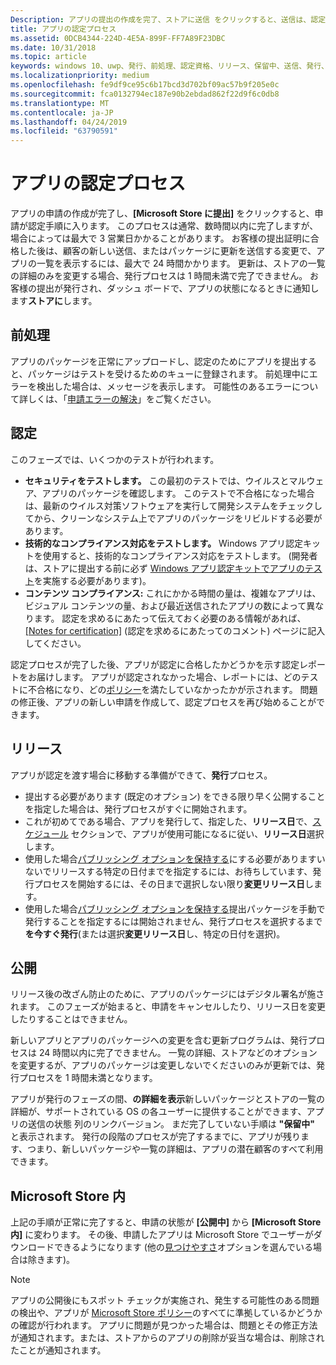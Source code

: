 ```yaml
---
Description: アプリの提出の作成を完了、ストアに送信 をクリックすると、送信は、認定手順になります。
title: アプリの認定プロセス
ms.assetid: 0DCB4344-224D-4E5A-899F-FF7A89F23DBC
ms.date: 10/31/2018
ms.topic: article
keywords: windows 10、uwp、発行、前処理、認定資格、リリース、保留中、送信、発行、ステータス、時間
ms.localizationpriority: medium
ms.openlocfilehash: fe9df9ce95c6b17bcd3d702bf09ac57b9f205e0c
ms.sourcegitcommit: fca0132794ec187e90b2ebdad862f22d9f6c0db8
ms.translationtype: MT
ms.contentlocale: ja-JP
ms.lasthandoff: 04/24/2019
ms.locfileid: "63790591"
---
```

# <a name="the-app-certification-process"></a>アプリの認定プロセス

アプリの申請の作成が完了し、**[Microsoft Store に提出]** をクリックすると、申請が認定手順に入ります。 このプロセスは通常、数時間以内に完了しますが、場合によっては最大で 3 営業日かかることがあります。 お客様の提出証明に合格した後は、顧客の新しい送信、またはパッケージに更新を送信する変更で、アプリの一覧を表示するには、最大で 24 時間かかります。 更新は、ストアの一覧の詳細のみを変更する場合、発行プロセスは 1 時間未満で完了できません。  お客様の提出が発行され、ダッシュ ボードで、アプリの状態になるときに通知します**ストアに**します。

## <a name="preprocessing"></a>前処理

アプリのパッケージを正常にアップロードし、認定のためにアプリを提出すると、パッケージはテストを受けるためのキューに登録されます。 前処理中にエラーを検出した場合は、メッセージを表示します。 可能性のあるエラーについて詳しくは、「[申請エラーの解決](resolve-submission-errors.md)」をご覧ください。

## <a name="certification"></a>認定

このフェーズでは、いくつかのテストが行われます。

-   **セキュリティをテストします。** この最初のテストでは、ウイルスとマルウェア、アプリのパッケージを確認します。 このテストで不合格になった場合は、最新のウイルス対策ソフトウェアを実行して開発システムをチェックしてから、クリーンなシステム上でアプリのパッケージをリビルドする必要があります。
-   **技術的なコンプライアンス対応をテストします。** Windows アプリ認定キットを使用すると、技術的なコンプライアンス対応をテストします。 (開発者は、ストアに提出する前に必ず [Windows アプリ認定キットでアプリのテスト](../debug-test-perf/windows-app-certification-kit.md)を実施する必要があります)。
-   **コンテンツ コンプライアンス:** これにかかる時間の量は、複雑なアプリは、ビジュアル コンテンツの量、および最近送信されたアプリの数によって異なります。 認定を求めるにあたって伝えておく必要のある情報があれば、[[Notes for certification]](notes-for-certification.md) (認定を求めるにあたってのコメント) ページに記入してください。

認定プロセスが完了した後、アプリが認定に合格したかどうかを示す認定レポートをお届けします。 アプリが認定されなかった場合、レポートには、どのテストに不合格になり、どの[ポリシー](https://docs.microsoft.com/legal/windows/agreements/store-policies)を満たしていなかったかが示されます。 問題の修正後、アプリの新しい申請を作成して、認定プロセスを再び始めることができます。

## <a name="release"></a>リリース

アプリが認定を渡す場合に移動する準備ができて、**発行**プロセス。

- 提出する必要があります (既定のオプション) をできる限り早く公開することを指定した場合は、発行プロセスがすぐに開始されます。
- これが初めてである場合、アプリを発行して、指定した、**リリース日**で、[スケジュール](configure-precise-release-scheduling.md#release) セクションで、アプリが使用可能になるに従い、**リリース日**選択します。
- 使用した場合[パブリッシング オプションを保持する](manage-submission-options.md#publishing-hold-options)にする必要がありますいないでリリースする特定の日付までを指定するには、お待ちしています、発行プロセスを開始するには、その日まで選択しない限り**変更リリース日**します。
- 使用した場合[パブリッシング オプションを保持する](manage-submission-options.md#publishing-hold-options)提出パッケージを手動で発行することを指定するには開始されません、発行プロセスを選択するまで**を今すぐ発行**(または選択**変更リリース日**し、特定の日付を選択)。


## <a name="publishing"></a>公開

リリース後の改ざん防止のために、アプリのパッケージにはデジタル署名が施されます。 このフェーズが始まると、申請をキャンセルしたり、リリース日を変更したりすることはできません。

新しいアプリとアプリのパッケージへの変更を含む更新プログラムは、発行プロセスは 24 時間以内に完了できません。 一覧の詳細、ストアなどのオプションを変更するが、アプリのパッケージは変更しないでくださいのみが更新では、発行プロセスを 1 時間未満となります。

アプリが発行のフェーズの間、**の詳細を表示**新しいパッケージとストアの一覧の詳細が、サポートされている OS の各ユーザーに提供することができます、アプリの送信の状態 列のリンクバージョン。 まだ完了していない手順は **"保留中"** と表示されます。 発行の段階のプロセスが完了するまでに、アプリが残ります、つまり、新しいパッケージや一覧の詳細は、アプリの潜在顧客のすべて利用できます。

## <a name="in-the-store"></a>Microsoft Store 内 

上記の手順が正常に完了すると、申請の状態が **[公開中]** から **[Microsoft Store 内]** に変わります。 その後、申請したアプリは Microsoft Store でユーザーがダウンロードできるようになります (他の[見つけやすさ](choose-visibility-options.md#discoverability)オプションを選んでいる場合は除きます)。 

> [!NOTE]
> アプリの公開後にもスポット チェックが実施され、発生する可能性のある問題の検出や、アプリが [Microsoft Store ポリシー](https://docs.microsoft.com/legal/windows/agreements/store-policies)のすべてに準拠しているかどうかの確認が行われます。 アプリに問題が見つかった場合は、問題とその修正方法が通知されます。または、ストアからのアプリの削除が妥当な場合は、削除されたことが通知されます。

 

 

 




